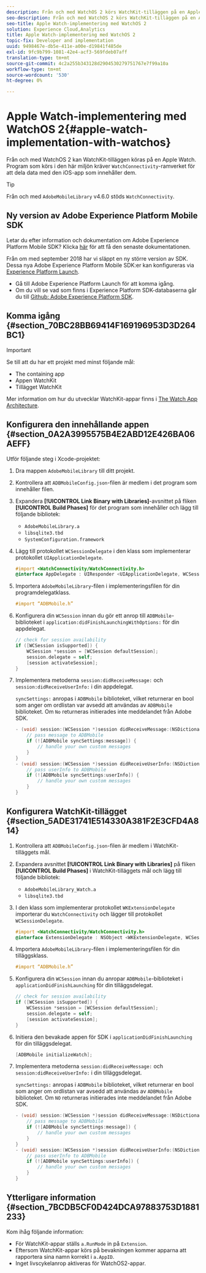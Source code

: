 ```yaml
---
description: Från och med WatchOS 2 körs WatchKit-tilläggen på en Apple Watch-enhet. Program som körs i den här miljön kräver WatchConnectivity-ramverket för att dela data med den iOS-app som de innehåller.
seo-description: Från och med WatchOS 2 körs WatchKit-tilläggen på en Apple Watch-enhet. Program som körs i den här miljön kräver WatchConnectivity-ramverket för att dela data med den iOS-app som de innehåller.
seo-title: Apple Watch-implementering med WatchOS 2
solution: Experience Cloud,Analytics
title: Apple Watch-implementering med WatchOS 2
topic-fix: Developer and implementation
uuid: 9498467e-db5e-411e-a00e-d19841f485de
exl-id: 9fc9b799-1081-42e4-acf3-569fdeb07aff
translation-type: tm+mt
source-git-commit: 4c2a255b343128d2904530279751767e7f99a10a
workflow-type: tm+mt
source-wordcount: '530'
ht-degree: 0%

---
```


# Apple Watch-implementering med WatchOS 2{#apple-watch-implementation-with-watchos}

Från och med WatchOS 2 kan WatchKit-tilläggen köras på en Apple Watch. Program som körs i den här miljön kräver `WatchConnectivity`-ramverket för att dela data med den iOS-app som innehåller dem.

>[!TIP]
>
>Från och med `AdobeMobileLibrary` v4.6.0 stöds `WatchConnectivity`.

## Ny version av Adobe Experience Platform Mobile SDK

Letar du efter information och dokumentation om Adobe Experience Platform Mobile SDK? Klicka [här](https://aep-sdks.gitbook.io/docs/) för att få den senaste dokumentationen.

Från om med september 2018 har vi släppt en ny större version av SDK. Dessa nya Adobe Experience Platform Mobile SDK:er kan konfigureras via [Experience Platform Launch](https://www.adobe.com/experience-platform/launch.html).

* Gå till Adobe Experience Platform Launch för att komma igång.
* Om du vill se vad som finns i Experience Platform SDK-databaserna går du till [Github: Adobe Experience Platform SDK](https://github.com/Adobe-Marketing-Cloud/acp-sdks).

## Komma igång {#section_70BC28BB69414F169196953D3D264BC1}

>[!IMPORTANT]
>
>Se till att du har ett projekt med minst följande mål:
>
>* The containing app
>* Appen WatchKit
>* Tillägget WatchKit

>



Mer information om hur du utvecklar WatchKit-appar finns i [The Watch App Architecture](https://developer.apple.com/library/ios/documentation/General/Conceptual/WatchKitProgrammingGuide/DesigningaWatchKitApp.html#//apple_ref/doc/uid/TP40014969-CH3-SW1).

## Konfigurera den innehållande appen {#section_0A2A3995575B4E2ABD12E426BA06AEFF}

Utför följande steg i Xcode-projektet:

1. Dra mappen `AdobeMobileLibrary` till ditt projekt.
1. Kontrollera att `ADBMobileConfig.json`-filen är medlem i det program som innehåller filen.
1. Expandera **[!UICONTROL Link Binary with Libraries]**-avsnittet på fliken **[!UICONTROL Build Phases]** för det program som innehåller och lägg till följande bibliotek:

   * `AdobeMobileLibrary.a`
   * `libsqlite3.tbd`
   * `SystemConfiguration.framework`

1. Lägg till protokollet `WCSessionDelegate` i den klass som implementerar protokollet `UIApplicationDelegate`.

   ```objective-c
   #import <WatchConnectivity/WatchConnectivity.h> 
   @interface AppDelegate : UIResponder <UIApplicationDelegate, WCSessionDelegate>
   ```

1. Importera `AdobeMobileLibrary`-filen i implementeringsfilen för din programdelegatklass.

   ```objective-c
   #import “ADBMobile.h”
   ```

1. Konfigurera din `WCSession` innan du gör ett anrop till `ADBMobile`-biblioteket i `application:didFinishLaunchingWithOptions:` för din appdelegat.

   ```objective-c
   // check for session availability 
   if ([WCSession isSupported]) { 
       WCSession *session = [WCSession defaultSession]; 
       session.delegate = self; 
       [session activateSession]; 
   }
   ```

1. Implementera metoderna `session:didReceiveMessage:` och `session:didReceiveUserInfo:` i din appdelegat.

   `syncSettings:` anropas i  `ADBMobile` biblioteket, vilket returnerar en bool som anger om ordlistan var avsedd att användas av  `ADBMobile` biblioteket. Om `No` returneras initierades inte meddelandet från Adobe SDK.

   ```objective-c
   - (void) session:(WCSession *)session didReceiveMessage:(NSDictionary<NSString *,id> *)message { 
       // pass message to ADBMobile 
       if (![ADBMobile syncSettings:message]) { 
           // handle your own custom messages 
       } 
   } 
   - (void) session:(WCSession *)session didReceiveUserInfo:(NSDictionary<NSString *,id> *)userInfo { 
       // pass userInfo to ADBMobile 
       if (![ADBMobile syncSettings:userInfo]) { 
           // handle your own custom messages 
       } 
   } 
   ```

## Konfigurera WatchKit-tillägget {#section_5ADE31741E514330A381F2E3CFD4A814}

1. Kontrollera att `ADBMobileConfig.json`-filen är medlem i WatchKit-tilläggets mål.
1. Expandera avsnittet **[!UICONTROL Link Binary with Libraries]** på fliken **[!UICONTROL Build Phases]** i WatchKit-tilläggets mål och lägg till följande bibliotek:

   * `AdobeMobileLibrary_Watch.a`
   * `libsqlite3.tbd`

1. I den klass som implementerar protokollet `WKExtensionDelegate` importerar du `WatchConnectivity` och lägger till protokollet `WCSessionDelegate`.

   ```objective-c
   #import <WatchConnectivity/WatchConnectivity.h> 
   @interface ExtensionDelegate : NSObject <WKExtensionDelegate, WCSessionDelegate>
   ```

1. Importera `AdobeMobileLibrary`-filen i implementeringsfilen för din tilläggsklass.

   ```objective-c
   #import “ADBMobile.h”
   ```

1. Konfigurera din `WCSession` innan du anropar `ADBMobile`-biblioteket i `applicationDidFinishLaunching` för din tilläggsdelegat.

   ```objective-c
   // check for session availability 
   if ([WCSession isSupported]) { 
       WCSession *session = [WCSession defaultSession]; 
       session.delegate = self; 
       [session activateSession]; 
   }
   ```

1. Initiera den bevakade appen för SDK i `applicationDidFinishLaunching` för din tilläggsdelegat.

   ```objective-c
   [ADBMobile initializeWatch];
   ```

1. Implementera metoderna `session:didReceiveMessage:` och `session:didReceiveUserInfo:` i din tilläggsdelegat.

   `syncSettings:` anropas i  `ADBMobile` biblioteket, vilket returnerar en bool som anger om ordlistan var avsedd att användas av  `ADBMobile` biblioteket. Om `NO` returneras initierades inte meddelandet från Adobe SDK.

   ```objective-c
   - (void) session:(WCSession *)session didReceiveMessage:(NSDictionary<NSString *,id> *)message { 
       // pass message to ADBMobile 
       if (![ADBMobile syncSettings:message]) { 
           // handle your own custom messages 
       } 
   } 
   - (void) session:(WCSession *)session didReceiveUserInfo:(NSDictionary<NSString *,id> *)userInfo { 
       // pass userInfo to ADBMobile 
       if (![ADBMobile syncSettings:userInfo]) { 
           // handle your own custom messages 
       } 
   } 
   ```

## Ytterligare information {#section_7BCDB5CF0D424DCA97883753D1881233}

Kom ihåg följande information:

* För WatchKit-appar ställs `a.RunMode` in på `Extension`.
* Eftersom WatchKit-appar körs på bevakningen kommer apparna att rapportera sina namn korrekt i `a.AppID`.
* Inget livscykelanrop aktiveras för WatchOS2-appar.
